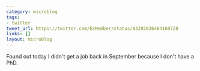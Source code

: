 ```yaml
---
category: microblog
tags:
- twitter
tweet_url: https://twitter.com/ExMember/status/83292036484169728
links: []
layout: microblog
---
```

Found out today I didn't get a job back in September because I don't have a PhD.
